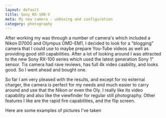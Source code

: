 ```yaml
---
layout: default
title: Sony RX-100-V
meta: My new camera - unboxing and configuration
category: photography
---
```


  After working my was through a number of camera's which included a Nikon D7000 and Olympus OMD-EM1, I decided to look for a "blogging" camera that I could use to maybe prepare You-Tube videos as well as providing good still capabilities.  After a lot of looking around I was attracted to the new Sony RX-100 series which used the latest generation Sony 1" sensor.  Tis camera had rave reviews, has full 4k video caability, and looks good.  So I went ahead and bought one.

  So far I am very pleased with the results, and except for no external charger, the camera is perfect for my needs and much easier to carry around and use that the Nikon or even the Oly.  I really like its video capability and also like the viewfinder for regular still photography.  Other features I like are the rapid fire capabilities, and the flip screen.

  Here are some examples of pictures I've taken

